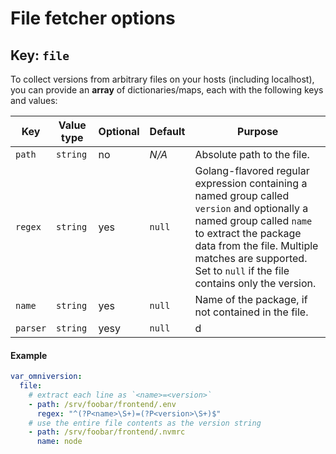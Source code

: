 # File fetcher options

## Key: `file`

To collect versions from arbitrary files on your hosts (including localhost), you can provide an **array** of dictionaries/maps, each with the following keys and values:

| Key      | Value type | Optional | Default | Purpose                                                                                                                                                                                                                                                 |
|----------|------------|----------|---------|---------------------------------------------------------------------------------------------------------------------------------------------------------------------------------------------------------------------------------------------------------|
| `path`   | `string`   | no       | _N/A_   | Absolute path to the file.                                                                                                                                                                                                                              |
| `regex`  | `string`   | yes      | `null`  | Golang-flavored regular expression containing a named group called `version` and optionally a named group called `name` to extract the package data from the file. Multiple matches are supported. Set to `null` if the file contains only the version. |
| `name`   | `string`   | yes      | `null`  | Name of the package, if not contained in the file.                                                                                                                                                                                                      |
| `parser` | `string`   | yesy     | `null`  | d                                                                                                                                                                                                                                                       |

#### Example

```yaml
var_omniversion:
  file:
    # extract each line as `<name>=<version>`
    - path: /srv/foobar/frontend/.env
      regex: "^(?P<name>\S+)=(?P<version>\S+)$"
    # use the entire file contents as the version string
    - path: /srv/foobar/frontend/.nvmrc
      name: node
```
